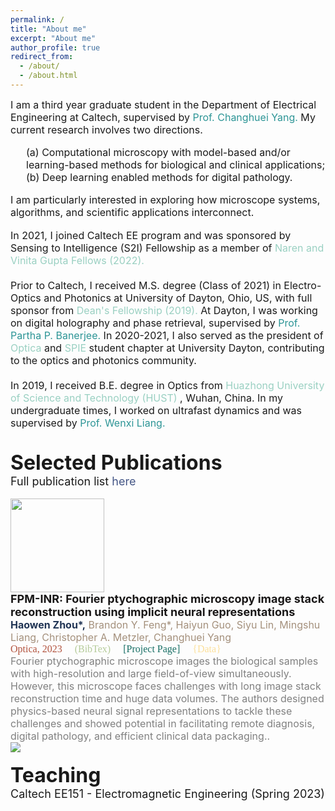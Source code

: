 ```yaml
---
permalink: /
title: "About me"
excerpt: "About me"
author_profile: true
redirect_from: 
  - /about/
  - /about.html
---
```

<html>
<head>
<style>
div.pub {
  line-height: 120%;
}

.publication {
  display: grid; /* Use grid display for layout */
  grid-template-columns: 150px 1fr; /* Two columns: 150px for image, 1fr for text */
  align-items: flex-start; /* Align items to the top */
  gap: 10px; /* Add some gap between image and text */
  margin-bottom: 45px;
}

.publication-image {
  margin-right: 10px;
  width: 150px; /* Set a fixed width for the image container */
  height: 150px; /* Set a fixed height for the image container */
  overflow: hidden; /* Hide any overflowing content within the container */
}

.publication-image img {
  width: 100%; /* Ensure the image fills the container horizontally */
  height: 100%; /* Ensure the image fills the container vertically */
  object-fit: cover; /* Maintain aspect ratio and crop if necessary */
}

.publication-details {
  display: inline-block;
  vertical-align: top;
  flex-grow: 1; /* Expand to fill available space */
}

</style>
</head>
<body>

<font size="3">
  I am a third year graduate student in the Department of Electrical Engineering at Caltech, supervised by 
  <a href="https://biophot.caltech.edu/" style="text-decoration: none;">
    <span style="color: #2D9596;"> Prof. Changhuei Yang.</span>
  </a>
  My current research involves two directions. 
  <br>
  <p style="margin-left: 25px;">
    (a) Computational microscopy with model-based and/or learning-based methods for biological and clinical applications; 
    <br>
    (b) Deep learning enabled methods for digital pathology.
  </p> 
</font>

<font size="3">
    I am particularly interested in exploring how microscope systems, algorithms, and scientific applications interconnect.
</font>
<br>
<br>
<font size="3">
  In 2021, I joined Caltech EE program and was sponsored by Sensing to Intelligence (S2I) Fellowship as a member of 
  <a href="https://s2i.caltech.edu/people/fellows" style="text-decoration: none;">
    <span style="color: #9AD0C2;">Naren and Vinita Gupta Fellows (2022).</span>
  </a>
  <br>
  <br>
  Prior to Caltech, I received M.S. degree (Class of 2021) in Electro-Optics and Photonics at University of Dayton, Ohio, US, with full sponsor from 
  <a href="https://udayton.edu/engineering/departments/electrooptics_grad/_resources/newsletters/2020-spring-newsletter.pdf" style="text-decoration: none;">
    <span style="color: #9AD0C2;">Dean's Fellowship (2019).</span>
  </a>
  At Dayton, I was working on digital holography and phase retrieval, supervised by 
  <a href="https://udayton.edu/directory/engineering/electrical_and_computer/banerjee_partha.php" style="text-decoration: none;">
    <span style="color: #2D9596;">Prof. Partha P. Banerjee.</span>
  </a> 
  In 2020-2021, I also served as the president of 
  <a href="https://www.optica.org/about/" style="text-decoration: none;">
    <span style="color: #9AD0C2;">Optica</span>
  </a> 
  and 
  <a href="http://spie.org" style="text-decoration: none;">
    <span style="color: #9AD0C2;">SPIE</span>
  </a> 
  student chapter at University Dayton, contributing to the optics and photonics community.
  <br>
  <br>
  In 2019, I received B.E. degree in Optics from 
  <a href="https://english.hust.edu.cn/" style="text-decoration: none;">
    <span style="color: #9AD0C2;">Huazhong University of Science and Technology (HUST)</span>
  </a> 
  , Wuhan, China. In my undergraduate times, I worked on ultrafast dynamics and was supervised by 
  <a href="http://lud.wnlo.hust.edu.cn/index_en.htm" style="text-decoration: none;">
    <span style="color: #2D9596;">Prof. Wenxi Liang.</span>
  </a> 
</font>

<br>
<br>
<br>
<font size="6">
  <strong>
    Selected Publications
  </strong>
</font>
<br>
<font size="4">
  Full publication list 
  <a href="https://hwzhou2020.github.io/publications/" style="text-decoration: none;">
    <span style="color: #435585;">here</span>
  </a>
</font>
<br>
<br>
<!-- pub 11 -->
<div class="publication">
  <div class="publication-image">
    <img src="https://raw.githubusercontent.com/hwzhou2020/hwzhou2020.github.io/master/_publications/FPM-INR.png" width="150" height="150">
  </div>
  <div class="publication-details">
    <font size="4">
      <span style="color: #191717;">
        <strong>
          FPM-INR: Fourier ptychographic microscopy image stack reconstruction using implicit neural representations
        </strong>
      </span>
    </font>
    <br>
    <font size="3">
      <span style="color: #A4907C;">
        <span style="color: #213555;"><strong>Haowen Zhou*,</strong></span> Brandon Y. Feng*, Haiyun Guo, Siyu Lin, Mingshu Liang, Christopher A. Metzler, Changhuei Yang
      </span>
    </font>
    <br>
    <font size="3" style="font-family: 'Font', Calibri;">
      <a href=" " style="text-decoration: none;">
        <span style="color: #B2533E;">Optica, 2023</span>
      </a>
      <a href="https://github.com/hwzhou2020/hwzhou2020.github.io/blob/master/_publications/FPM-INR.txt" style="text-decoration: none;">
        &nbsp; &nbsp;  <span style="color: #B5CB99;">(BibTex)</span>
      </a>
      <a href="https://hwzhou2020.github.io/FPM-INR-Web/" style="text-decoration: none;">
        &nbsp; &nbsp;  <span style="color: #186F65;">[Project Page]</span>
      </a>
      <a href="https://doi.org/10.22002/7aer7-qhf77" style="text-decoration: none;">
        &nbsp; &nbsp;  <span style="color: #FCE09B;">{Data}</span>
      </a>
    </font>
    <br>
    <font size="3">
      <span style="color: gray;">
        Fourier ptychographic microscope images the biological samples with high-resolution and large field-of-view simultaneously. However, this microscope faces challenges with long image stack reconstruction time and huge data volumes. The authors designed physics-based neural signal representations to tackle these challenges and showed potential in facilitating remote diagnosis, digital pathology, and efficient clinical data packaging..
      </span>
    </font>
  </div>
  <img src="https://raw.githubusercontent.com/hwzhou2020/hwzhou2020.github.io/master/images/FPM-INR-Cover.jpg">
</div>


<br>
<font size="6">
  <strong>
    Teaching
  </strong>
</font>
<br>
<font size="4">
  Caltech EE151 - Electromagnetic Engineering (Spring 2023)
</font>
